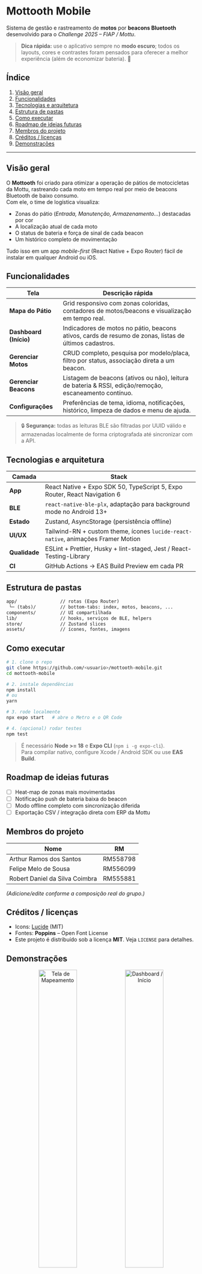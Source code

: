 # Mottooth Mobile

Sistema de gestão e rastreamento de **motos** por **beacons Bluetooth** desenvolvido para o *Challenge 2025 – FIAP / Mottu*.

> **Dica rápida:** use o aplicativo sempre no **modo escuro**; todos os layouts, cores e contrastes foram pensados para oferecer a melhor experiência (além de economizar bateria). 🌙

## Índice
1. [Visão geral](#visão-geral)  
2. [Funcionalidades](#funcionalidades)  
3. [Tecnologias e arquitetura](#tecnologias-e-arquitetura)  
4. [Estrutura de pastas](#estrutura-de-pastas)  
5. [Como executar](#como-executar)  
6. [Roadmap de ideias futuras](#roadmap-de-ideias-futuras)  
7. [Membros do projeto](#membros-do-projeto)  
8. [Créditos / licenças](#créditos--licenças)  
9. [Demonstrações](#demonstrações)  

---

## Visão geral
O **Mottooth** foi criado para otimizar a operação de pátios de motocicletas da Mottu, rastreando cada moto em tempo real por meio de beacons Bluetooth de baixo consumo.  
Com ele, o time de logística visualiza:

- Zonas do pátio (_Entrada, Manutenção, Armazenamento…_) destacadas por cor  
- A localização atual de cada moto  
- O status de bateria e força de sinal de cada beacon  
- Um histórico completo de movimentação  

Tudo isso em um app *mobile-first* (React Native + Expo Router) fácil de instalar em qualquer Android ou iOS.

## Funcionalidades
| Tela                 | Descrição rápida                                                                 |
|----------------------|----------------------------------------------------------------------------------|
| **Mapa do Pátio**    | Grid responsivo com zonas coloridas, contadores de motos/beacons e visualização em tempo real. |
| **Dashboard (Início)** | Indicadores de motos no pátio, beacons ativos, cards de resumo de zonas, listas de últimos cadastros. |
| **Gerenciar Motos**  | CRUD completo, pesquisa por modelo/placa, filtro por status, associação direta a um beacon. |
| **Gerenciar Beacons**| Listagem de beacons (ativos ou não), leitura de bateria & RSSI, edição/remoção, escaneamento contínuo. |
| **Configurações**    | Preferências de tema, idioma, notificações, histórico, limpeza de dados e menu de ajuda. |

> 🔒 **Segurança:** todas as leituras BLE são filtradas por UUID válido e armazenadas localmente de forma criptografada até sincronizar com a API.

## Tecnologias e arquitetura
| Camada      | Stack                                                                 |
|-------------|-----------------------------------------------------------------------|
| **App**     | React Native + Expo SDK 50, TypeScript 5, Expo Router, React Navigation 6 |
| **BLE**     | `react-native-ble-plx`, adaptação para background mode no Android 13+ |
| **Estado**  | Zustand, AsyncStorage (persistência offline)                          |
| **UI/UX**   | Tailwind-RN + custom theme, ícones `lucide-react-native`, animações Framer Motion |
| **Qualidade** | ESLint + Prettier, Husky + lint-staged, Jest / React-Testing-Library |
| **CI**      | GitHub Actions → EAS Build Preview em cada PR                         |

## Estrutura de pastas
```txt
app/                // rotas (Expo Router)
 └─ (tabs)/         // bottom-tabs: index, motos, beacons, ...
components/         // UI compartilhada
lib/                // hooks, serviços de BLE, helpers
store/              // Zustand slices
assets/             // ícones, fontes, imagens
```

## Como executar
```bash
# 1. clone o repo
git clone https://github.com/<usuario>/mottooth-mobile.git
cd mottooth-mobile

# 2. instale dependências
npm install
# ou
yarn

# 3. rode localmente
npx expo start   # abre o Metro e o QR Code

# 4. (opcional) rodar testes
npm test
```

> É necessário **Node >= 18** e **Expo CLI** (`npm i -g expo-cli`).  
> Para compilar nativo, configure Xcode / Android SDK ou use **EAS Build**.

## Roadmap de ideias futuras
- [ ] Heat-map de zonas mais movimentadas  
- [ ] Notificação push de bateria baixa do beacon  
- [ ] Modo offline completo com sincronização diferida  
- [ ] Exportação CSV / integração direta com ERP da Mottu  

## Membros do projeto
| Nome | RM |
|------|----|
| Arthur Ramos dos Santos | RM558798 |
| Felipe Melo de Sousa | RM556099 |
| Robert Daniel da Silva Coimbra | RM555881 |

*(Adicione/edite conforme a composição real do grupo.)*

## Créditos / licenças
- Icons: [Lucide](https://lucide.dev) (MIT)  
- Fontes: **Poppins** – Open Font License  
- Este projeto é distribuído sob a licença **MIT**. Veja `LICENSE` para detalhes.

## Demonstrações

<p align="center">
  <img src="docs/screenshots/screenshot-mapping.jpg"   alt="Tela de Mapeamento"   width="45%"/>
  <img src="docs/screenshots/screenshot-dashboard.jpg" alt="Dashboard / Início"  width="45%"/><br/>
  <img src="docs/screenshots/screenshot-settings.jpg"  alt="Tela de Configurações" width="45%"/>
  <img src="docs/screenshots/screenshot-motos.jpg"     alt="Gerenciar Motos"      width="45%"/><br/>
  <img src="docs/screenshots/screenshot-beacons.jpg"   alt="Gerenciar Beacons"    width="45%"/>
</p>

> **Observação:** As imagens acima estão em baixa resolução apenas para referência; substitua pelos arquivos reais (`*.jpg` ou `*.png`) que você anexou na pasta `docs/screenshots/`.

---

Feito com dedicação por estudantes de **Análise e Desenvolvimento de Sistemas – FIAP** para o **Challenge 2025**.
